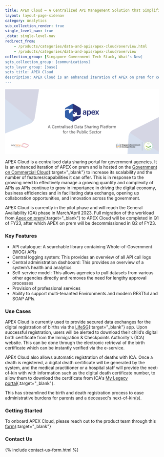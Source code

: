 ```yaml
---
title: APEX Cloud – A Centralized API Management Solution that Simplifies the Adoption, Management, and Security of APIs
layout: layout-page-sidenav
category: Analytics
sub_collection_render: true
single_level_nav: true
_data: single-level-nav
redirect_from:
    - /products/categories/data-and-apis/apex-cloud/overview.html
    - /products/categories/data-and-apis/apex-cloud/overview
collection_group: [Singapore Government Tech Stack, What's New]
sgts_collection_group: [communications]
sgts_layer_group: [base]
sgts_title: APEX Cloud
description: APEX Cloud is an enhanced iteration of APEX on prem for centralised data sharing within the government. Find out more here!
---
```


![APEX header banner for the Singapore Government Developer Portal](/assets/img/APEX-HeaderBanner-v1.png)

APEX Cloud is a centralised data sharing portal for government agencies. It is an enhanced iteration of APEX on prem and is hosted on the [Government on Commercial Cloud](https://www.developer.tech.gov.sg/products/categories/infrastructure-and-hosting/government-on-commercial-cloud/overview.html){:target="_blank"} to increase its scalability and the number of features/capabilities it can offer. This is in response to the growing need to effectively manage a growing quantity and complexity of APIs as APIs continue to grow in importance in driving the digital economy, business efficiencies and in facilitating data exchange, opening up collaboration opportunities, and innovation across the government. 

APEX Cloud is currently in the pilot phase and will reach the General Availability (GA) phase in March/April 2023. Full migration of the workload from [Apex on prem](https://www.developer.tech.gov.sg/products/categories/data-and-apis/apex/overview.html){:target="_blank"} to APEX Cloud will be completed in Q1 of FY23, after which APEX on prem will be decommissioned in Q2 of FY23. 

### Key Features
- API catalogue: A searchable library containing Whole-of-Government (WOG) APIs
- Central logging system: This provides an overview of all API call logs
- Central administration dashboard: This provides an overview of a system’s health and analytics
- Self-service model: This allows agencies to pull datasets from various other agencies directly and removes the need for lengthy approval processes
- Provision of professional services
- Ability to support multi-tenanted Environments and modern RESTful and SOAP APIs.

### Use Cases

APEX Cloud is currently used to provide secured data exchanges for the digital registration of births via the [LifeSG](https://www.developer.tech.gov.sg/products/categories/platform/lifesg/overview.html){:target="_blank"} app. Upon successful registration, users will be alerted to download their child’s digital birth certificate from the Immigration & Checkpoints Authority's (ICA) website. This can be done through the electronic retrieval of the birth certificate which can be instantly verified via the e-service.

APEX Cloud also allows automatic registration of deaths with ICA. Once a death is registered, a digital death certificate will be generated by the system, and the medical practitioner or a hospital staff will provide the next-of-kin with with information such as the digital death certificate number, to allow them to download the certificate from ICA's [My Legacy portal](https://mylegacy.life.gov.sg/){:target="_blank"}. 

This has streamlined the birth and death registration process to ease administrative burdens for parents and a deceased's next-of-kin(s).

### Getting Started

To onboard APEX Cloud, please reach out to the product team through this [form](https://form.gov.sg/#!/62280856ba91100012050933){:target="_blank"} 

### Contact Us

{% include contact-us-form.html %}

